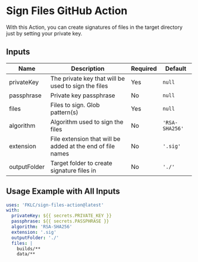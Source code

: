 # Sign Files GitHub Action
With this Action, you can create signatures of files in the target directory just by setting your private key.

## Inputs
| Name         | Description                                                | Required | Default        |
|--------------|------------------------------------------------------------|----------|----------------|
| privateKey   | The private key that will be used to sign the files        | Yes      | `null`         |
| passphrase   | Private key passphrase                                     | No       | `null`         |
| files        | Files to sign. Glob pattern(s)                             | Yes      | `null`         |
| algorithm    | Algorithm used to sign the files                           | No       | `'RSA-SHA256'` |
| extension    | File extension that will be added at the end of file names | No       | `'.sig'`       |
| outputFolder | Target folder to create signature files in                 | No       | `'./'`         |

## Usage Example with All Inputs
```yaml
uses: 'FKLC/sign-files-action@latest'
with:
  privateKey: ${{ secrets.PRIVATE_KEY }}
  passphrase: ${{ secrets.PASSPHRASE }}
  algorithm: 'RSA-SHA256'
  extension: '.sig'
  outputFolder: './'
  files: |
    builds/**
    data/**
```